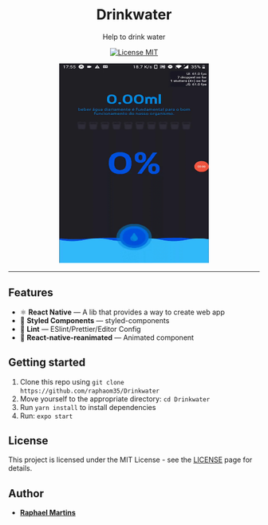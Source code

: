 <h1 align="center">
Drinkwater
</h1>

<p align="center">
Help to drink water
</p>

<p align="center">
  <a href="https://opensource.org/licenses/MIT">
    <img src="https://img.shields.io/badge/License-MIT-blue.svg" alt="License MIT">
  </a>
</p>

<div align="center">
<img src="/todo.gif" width="300" height=400 />

</div>

<hr />

## Features

- ⚛️ **React Native** — A lib that provides a way to create web app
- 💅 **Styled Components** — styled-components
- 💖 **Lint** — ESlint/Prettier/Editor Config
- 👾 **React-native-reanimated** — Animated component

## Getting started

1. Clone this repo using `git clone https://github.com/raphaom35/Drinkwater`
2. Move yourself to the appropriate directory: `cd Drinkwater`<br />
3. Run `yarn install` to install dependencies<br />
4. Run: `expo start`

## License

This project is licensed under the MIT License - see the [LICENSE](https://opensource.org/licenses/MIT) page for details.

## Author

- [**Raphael Martins**](https://www.linkedin.com/in/raphaelmartinsdev)
